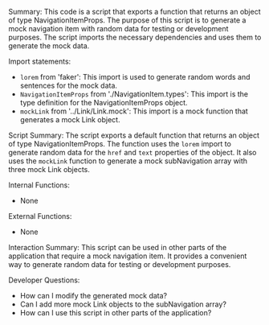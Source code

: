 Summary:
This code is a script that exports a function that returns an object of type NavigationItemProps. The purpose of this script is to generate a mock navigation item with random data for testing or development purposes. The script imports the necessary dependencies and uses them to generate the mock data.

Import statements:
- `lorem` from 'faker': This import is used to generate random words and sentences for the mock data.
- `NavigationItemProps` from './NavigationItem.types': This import is the type definition for the NavigationItemProps object.
- `mockLink` from '../Link/Link.mock': This import is a mock function that generates a mock Link object.

Script Summary:
The script exports a default function that returns an object of type NavigationItemProps. The function uses the `lorem` import to generate random data for the `href` and `text` properties of the object. It also uses the `mockLink` function to generate a mock subNavigation array with three mock Link objects.

Internal Functions:
- None

External Functions:
- None

Interaction Summary:
This script can be used in other parts of the application that require a mock navigation item. It provides a convenient way to generate random data for testing or development purposes.

Developer Questions:
- How can I modify the generated mock data?
- Can I add more mock Link objects to the subNavigation array?
- How can I use this script in other parts of the application?